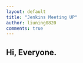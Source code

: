 ```yaml
---
layout: default
title: "Jenkins Meeting UP"
author: liuning0820
comments: true
---
```



## Hi, Everyone.